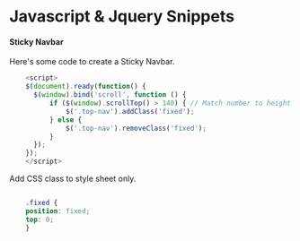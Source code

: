 # Javascript & Jquery Snippets

#### Sticky Navbar

Here's some code to create a Sticky Navbar.

```js
    <script>
    $(document).ready(function() {
      $(window).bind('scroll', function () {
          if ($(window).scrollTop() > 140) { // Match number to height of header
              $('.top-nav').addClass('fixed');
          } else {
              $('.top-nav').removeClass('fixed');
          }
      });
    });
    </script>
```

Add CSS class to style sheet only.

```css

    .fixed {
    position: fixed;
    top: 0;
    }
```
